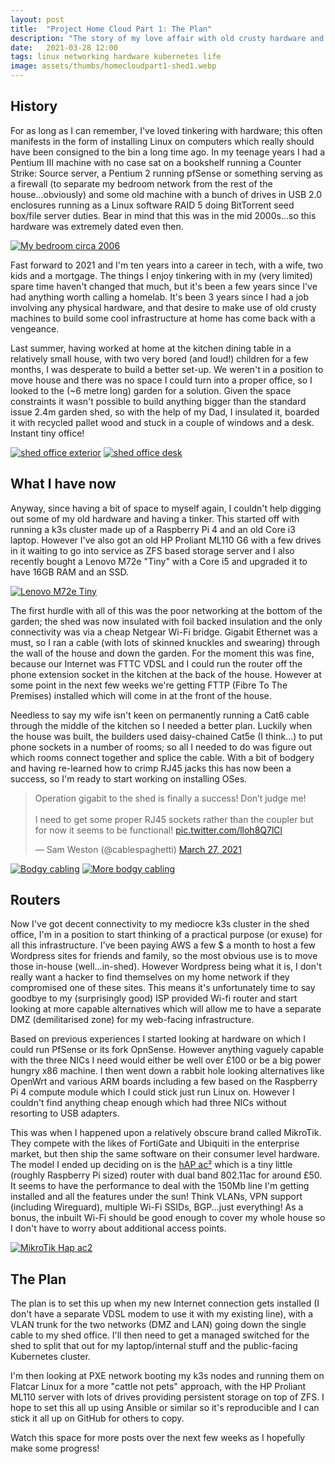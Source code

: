 ```yaml
---
layout: post
title:  "Project Home Cloud Part 1: The Plan"
description: "The story of my love affair with old crusty hardware and the beginnings of my plan to turn my shed into my own personal cloud provider."
date:   2021-03-28 12:00
tags: linux networking hardware kubernetes life
image: assets/thumbs/homecloudpart1-shed1.webp
---
```


## History

For as long as I can remember, I've loved tinkering with hardware; this often manifests in the form of installing Linux on computers which really should have been consigned to the bin a long time ago. In my teenage years I had a Pentium III machine with no case sat on a bookshelf running a Counter Strike: Source server, a Pentium 2 running pfSense or something serving as a firewall (to separate my bedroom network from the rest of the house...obviously) and some old machine with a bunch of drives in USB 2.0 enclosures running as a Linux software RAID 5 doing BitTorrent seed box/file server duties. Bear in mind that this was in the mid 2000s...so this hardware was extremely dated even then.

[![My bedroom circa 2006](/assets/thumbs/homecloudpart1-bedroom.webp)](/assets/homecloudpart1-bedroom.webp)

Fast forward to 2021 and I'm ten years into a career in tech, with a wife, two kids and a mortgage. The things I enjoy tinkering with in my (very limited) spare time haven't changed that much, but it's been a few years since I've had anything worth calling a homelab. It's been 3 years since I had a job involving any physical hardware, and that desire to make use of old crusty machines to build some cool infrastructure at home has come back with a vengeance.

Last summer, having worked at home at the kitchen dining table in a relatively small house, with two very bored (and loud!) children for a few months, I was desperate to build a better set-up. We weren't in a position to move house and there was no space I could turn into a proper office, so I looked to the (~6 metre long) garden for a solution. Given the space constraints it wasn't possible to build anything bigger than the standard issue 2.4m garden shed, so with the help of my Dad, I insulated it, boarded it with recycled pallet wood and stuck in a couple of windows and a desk. Instant tiny office!

[![shed office exterior](/assets/thumbs/homecloudpart1-shed1.webp)](/assets/homecloudpart1-shed1.webp)
[![shed office desk](/assets/thumbs/homecloudpart1-shed2.webp)](/assets/homecloudpart1-shed2.webp)

## What I have now

Anyway, since having a bit of space to myself again, I couldn't help digging out some of my old hardware and having a tinker. This started off with running a k3s cluster made up of a Raspberry Pi 4 and an old Core i3 laptop. However I've also got an old HP Proliant ML110 G6 with a few drives in it waiting to go into service as ZFS based storage server and I also recently bought a Lenovo M72e "Tiny" with a Core i5 and upgraded it to have 16GB RAM and an SSD.

[![Lenovo M72e Tiny](/assets/thumbs/homecloudpart1-m72e.webp)](/assets/homecloudpart1-m72e.webp)

The first hurdle with all of this was the poor networking at the bottom of the garden; the shed was now insulated with foil backed insulation and the only connectivity was via a cheap Netgear Wi-Fi bridge. Gigabit Ethernet was a must, so I ran a cable (with lots of skinned knuckles and swearing) through the wall of the house and down the garden. For the moment this was fine, because our Internet was FTTC VDSL and I could run the router off the phone extension socket in the kitchen at the back of the house. However at some point in the next few weeks we're getting FTTP (Fibre To The Premises) installed which will come in at the front of the house.

Needless to say my wife isn't keen on permanently running a Cat6 cable through the middle of the kitchen so I needed a better plan. Luckily when the house was built, the builders used daisy-chained Cat5e (I think...) to put phone sockets in a number of rooms; so all I needed to do was figure out which rooms connect together and splice the cable. With a bit of bodgery and having re-learned how to crimp RJ45 jacks this has now been a success, so I'm ready to start working on installing OSes.

<blockquote class="twitter-tweet"><p lang="en" dir="ltr">Operation gigabit to the shed is finally a success! Don’t judge me!<br><br>I need to get some proper RJ45 sockets rather than the coupler but for now it seems to be functional! <a href="https://t.co/lloh8Q7lCl">pic.twitter.com/lloh8Q7lCl</a></p>&mdash; Sam Weston (@cablespaghetti) <a href="https://twitter.com/cablespaghetti/status/1375937556588728320?ref_src=twsrc%5Etfw">March 27, 2021</a></blockquote> <script async src="https://platform.twitter.com/widgets.js" charset="utf-8"></script> 

[![Bodgy cabling](/assets/thumbs/homecloudpart1-cabling1.webp)](/assets/homecloudpart1-cabling1.webp)
[![More bodgy cabling](/assets/thumbs/homecloudpart1-cabling2.webp)](/assets/homecloudpart1-cabling2.webp)

## Routers

Now I've got decent connectivity to my mediocre k3s cluster in the shed office, I'm in a position to start thinking of a practical purpose (or exuse) for all this infrastructure. I've been paying AWS a few $ a month to host a few Wordpress sites for friends and family, so the most obvious use is to move those in-house (well...in-shed). However Wordpress being what it is, I don't really want a hacker to find themselves on my home network if they compromised one of these sites. This means it's unfortunately time to say goodbye to my (surprisingly good) ISP provided Wi-fi router and start looking at more capable alternatives which will allow me to have a separate DMZ (demilitarised zone) for my web-facing infrastructure.

Based on previous experiences I started looking at hardware on which I could run PfSense or its fork OpnSense. However anything vaguely capable with the three NICs I need would either be well over £100 or be a big power hungry x86 machine. I then went down a rabbit hole looking alternatives like OpenWrt and various ARM boards including a few based on the Raspberry Pi 4 compute module which I could stick just run Linux on. However I couldn't find anything cheap enough which had three NICs without resorting to USB adapters.

This was when I happened upon a relatively obscure brand called MikroTik. They compete with the likes of FortiGate and Ubiquiti in the enterprise market, but then ship the same software on their consumer level hardware. The model I ended up deciding on is the [hAP ac²](https://mikrotik.com/product/hap_ac2) which is a tiny little (roughly Raspberry Pi sized) router with dual band 802.11ac for around £50. It seems to have the performance to deal with the 150Mb line I'm getting installed and all the features under the sun! Think VLANs, VPN support (including Wireguard), multiple Wi-Fi SSIDs, BGP...just everything! As a bonus, the inbuilt Wi-Fi should be good enough to cover my whole house so I don't have to worry about additional access points.

[![MikroTik Hap ac2](/assets/thumbs/homecloudpart1-mikrotik.webp)](/assets/homecloudpart1-mikrotik.webp)

## The Plan

The plan is to set this up when my new Internet connection gets installed (I don't have a separate VDSL modem to use it with my existing line), with a VLAN trunk for the two networks (DMZ and LAN) going down the single cable to my shed office. I'll then need to get a managed switched for the shed to split that out for my laptop/internal stuff and the public-facing Kubernetes cluster.

I'm then looking at PXE network booting my k3s nodes and running them on Flatcar Linux for a more "cattle not pets" approach, with the HP Proliant ML110 server with lots of drives providing persistent storage on top of ZFS. I hope to set this all up using Ansible or similar so it's reproducible and I can stick it all up on GitHub for others to copy.

Watch this space for more posts over the next few weeks as I hopefully make some progress!

